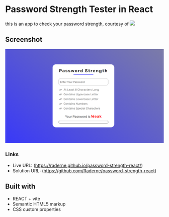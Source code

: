 # Password Strength Tester in React

this is an app to check your password strength, courtesy of ![](https://github.com/sadanandpai)

## Screenshot

![](./image.png)

### Links

- Live URL: (https://raderne.github.io/password-strength-react/)
- Solution URL: (https://github.com/Raderne/password-strength-react)

## Built with

- REACT + vite
- Semantic HTML5 markup
- CSS custom properties
